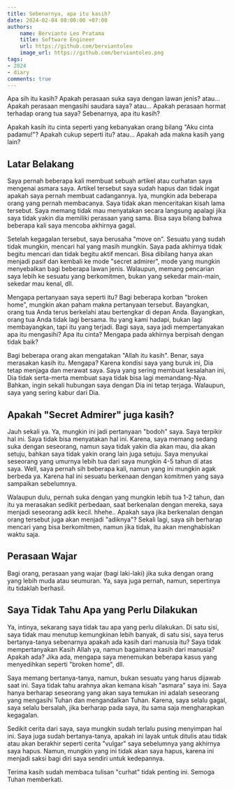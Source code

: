 ```yaml
---
title: Sebenarnya, apa itu kasih?
date: 2024-02-04 08:00:00 +07:00
authors:
    name: Bervianto Leo Pratama
    title: Software Engineer
    url: https://github.com/berviantoleo
    image_url: https://github.com/berviantoleo.png
tags:
- 2024
- diary
comments: true
---
```


Apa sih itu kasih? Apakah perasaan suka saya dengan lawan jenis? atau... Apakah perasaan mengasihi saudara saya? atau... Apakah perasaan hormat terhadap orang tua saya? Sebenarnya, apa itu kasih?

Apakah kasih itu cinta seperti yang kebanyakan orang bilang "Aku cinta padamu!"? Apakah cukup seperti itu? atau... Apakah ada makna kasih yang lain?

<!--truncate-->

## Latar Belakang

Saya pernah beberapa kali membuat sebuah artikel atau curhatan saya mengenai asmara saya. Artikel tersebut saya sudah hapus dan tidak ingat apakah saya pernah membuat cadangannya. Iya, mungkin ada beberapa orang yang pernah membacanya. Saya tidak akan menceritakan kisah lama tersebut. Saya memang tidak mau menyatakan secara langsung apalagi jika saya tidak yakin dia memiliki perasaan yang sama. Bisa saya bilang bahwa beberapa kali saya mencoba akhirnya gagal.

Setelah kegagalan tersebut, saya berusaha "move on". Sesuatu yang sudah tidak mungkin, mencari hal yang masih mungkin. Saya pada akhirnya tidak begitu mencari dan tidak begitu aktif mencari. Bisa dibilang hanya akan menjadi pasif dan kembali ke mode "secret admirer", mode yang mungkin menyebalkan bagi beberapa lawan jenis. Walaupun, memang pencarian saya lebih ke sesuatu yang berkomitmen, bukan yang sekedar main-main, sekedar mau kenal, dll.

Mengapa pertanyaan saya seperti itu? Bagi beberapa korban "broken home", mungkin akan paham makna pertanyaan tersebut. Bayangkan, orang tua Anda terus berkelahi atau bertengkar di depan Anda. Bayangkan, orang tua Anda tidak lagi bersama. Itu yang kami hadapi, bukan lagi membayangkan, tapi itu yang terjadi. Bagi saya, saya jadi mempertanyakan apa itu mengasihi? Apa itu cinta? Mengapa pada akhirnya berpisah dengan tidak baik?

Bagi beberapa orang akan mengatakan "Allah itu kasih". Benar, saya merasakan kasih itu. Mengapa? Karena kondisi saya yang buruk ini, Dia tetap menjaga dan merawat saya. Saya yang sering membuat kesalahan ini, Dia tidak serta-merta membuat saya tidak bisa lagi memandang-Nya. Bahkan, ingin sekali hubungan saya dengan Dia ini tetap terjaga. Walaupun, saya yang sering kabur dari Dia.

## Apakah "Secret Admirer" juga kasih?

Jauh sekali ya. Ya, mungkin ini jadi pertanyaan "bodoh" saya. Saya terpikir hal ini. Saya tidak bisa menyatakan hal ini. Karena, saya memang sedang suka dengan seseorang, namun saya tidak yakin dia akan mau, dia akan setuju, bahkan saya tidak yakin orang lain juga setuju. Saya menyukai seseorang yang umurnya lebih tua dari saya mungkin 4-5 tahun di atas saya. Well, saya pernah sih beberapa kali, namun yang ini mungkin agak berbeda ya. Karena hal ini sesuatu berkenaan dengan komitmen yang saya sampaikan sebelumnya.

Walaupun dulu, pernah suka dengan yang mungkin lebih tua 1-2 tahun, dan itu ya merasakan sedikit perbedaan, saat berkenalan dengan mereka, saya menjadi seseorang adik kecil. hhehe.. Apakah saya jika berkenalan dengan orang tersebut juga akan menjadi "adiknya"? Sekali lagi, saya sih berharap mencari yang bisa berkomitmen, namun jika tidak, itu akan menghabiskan waktu saja.

## Perasaan Wajar

Bagi orang, perasaan yang wajar (bagi laki-laki) jika suka dengan orang yang lebih muda atau seumuran. Ya, saya juga pernah, namun, sepertinya itu tidaklah berhasil.

## Saya Tidak Tahu Apa yang Perlu Dilakukan

Ya, intinya, sekarang saya tidak tau apa yang perlu dilakukan. Di satu sisi, saya tidak mau menutup kemungkinan lebih banyak, di satu sisi, saya terus bertanya-tanya sebenarnya apakah ada kasih dari manusia itu? Saya tidak mempertanyakan Kasih Allah ya, namun bagaimana kasih dari manusia? Apakah ada? Jika ada, mengapa saya menemukan beberapa kasus yang menyedihkan seperti "broken home", dll.

Saya memang bertanya-tanya, namun, bukan sesuatu yang harus dijawab saat ini. Saya tidak tahu arahnya akan kemana kisah "asmara" saya ini. Saya hanya berharap seseorang yang akan saya temukan ini adalah seseorang yang mengasihi Tuhan dan mengandalkan Tuhan. Karena, saya selalu gagal, saya selalu bersalah, jika berharap pada saya, itu sama saja mengharapkan kegagalan.

Sedikit cerita dari saya, saya mungkin sudah terlalu pusing menyimpan hal ini. Saya juga sudah bertanya-tanya, apakah ini layak untuk ditulis atau tidak atau akan berakhir seperti cerita "vulgar" saya sebelumnya yang akhirnya saya hapus. Namun, mungkin yang ini tidak akan saya hapus, karena ini menjadi saksi bagi diri saya sendiri untuk kedepannya.

Terima kasih sudah membaca tulisan "curhat" tidak penting ini. Semoga Tuhan memberkati.